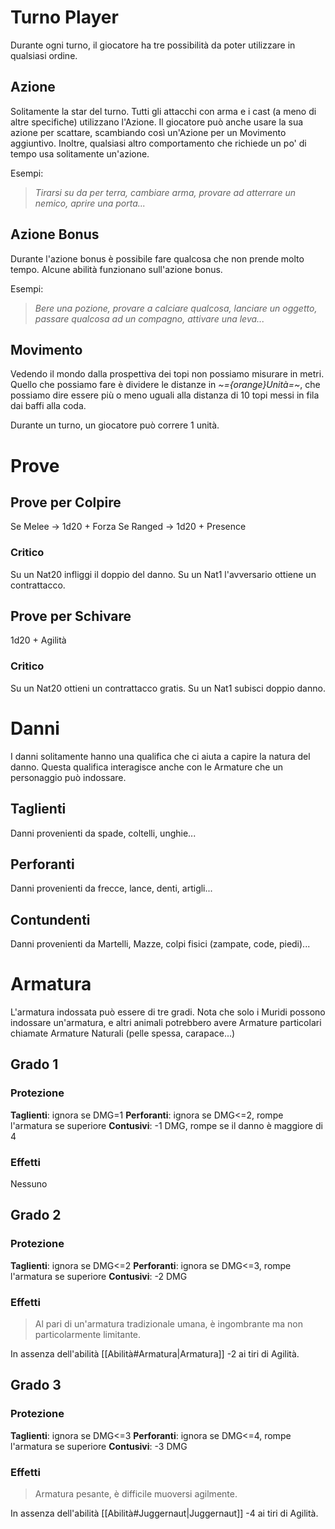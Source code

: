 # Turno Player
Durante ogni turno, il giocatore ha tre possibilità da poter utilizzare in qualsiasi ordine.
## Azione
Solitamente la star del turno. Tutti gli attacchi con arma e i cast (a meno di altre specifiche) utilizzano l'Azione. 
Il giocatore può anche usare la sua azione per scattare, scambiando così un'Azione per un Movimento aggiuntivo.
Inoltre, qualsiasi altro comportamento che richiede un po' di tempo usa solitamente un'azione.

Esempi:

>*Tirarsi su da per terra, cambiare arma, provare ad atterrare un nemico, aprire una porta...*
## Azione Bonus
Durante l'azione bonus è possibile fare qualcosa che non prende molto tempo. Alcune abilità funzionano sull'azione bonus.

Esempi:

>*Bere una pozione, provare a calciare qualcosa, lanciare un oggetto, passare qualcosa ad un compagno, attivare una leva...*

## Movimento
Vedendo il mondo dalla prospettiva dei topi non possiamo misurare in metri. Quello che possiamo fare è dividere le distanze in *~={orange}Unità=~*, che possiamo dire essere più o meno uguali alla distanza di 10 topi messi in fila dai baffi alla coda.

Durante un turno, un giocatore può correre 1 unità.
# Prove
## Prove per Colpire
Se Melee -> 1d20 + Forza
Se Ranged -> 1d20 + Presence
### Critico
Su un Nat20 infliggi il doppio del danno.
Su un Nat1 l'avversario ottiene un contrattacco.
## Prove per Schivare
1d20 + Agilità
### Critico
Su un Nat20 ottieni un contrattacco gratis.
Su un Nat1 subisci doppio danno.
# Danni
I danni solitamente hanno una qualifica che ci aiuta a capire la natura del danno. Questa qualifica interagisce anche con le Armature che un personaggio può indossare.
## Taglienti
Danni provenienti da spade, coltelli, unghie...
## Perforanti
Danni provenienti da frecce, lance, denti, artigli...
## Contundenti
Danni provenienti da Martelli, Mazze, colpi fisici (zampate, code, piedi)...
# Armatura
L'armatura indossata può essere di tre gradi. Nota che solo i Muridi possono indossare un'armatura, e altri animali potrebbero avere Armature particolari chiamate Armature Naturali (pelle spessa, carapace...)
## Grado 1
### Protezione
**Taglienti**: ignora se DMG=1
**Perforanti**: ignora se DMG<=2, rompe l'armatura se superiore
**Contusivi**: -1 DMG, rompe se il danno è maggiore di 4
### Effetti
Nessuno
## Grado 2
### Protezione
**Taglienti**: ignora se DMG<=2
**Perforanti**: ignora se DMG<=3, rompe l'armatura se superiore
**Contusivi**: -2 DMG
### Effetti
> Al pari di un'armatura tradizionale umana, è ingombrante ma non particolarmente limitante.

In assenza dell'abilità [[Abilità#Armatura|Armatura]] -2 ai tiri di Agilità.
## Grado 3
### Protezione
**Taglienti**: ignora se DMG<=3
**Perforanti**: ignora se DMG<=4, rompe l'armatura se superiore
**Contusivi**: -3 DMG
### Effetti
>Armatura pesante, è difficile muoversi agilmente.

In assenza dell'abilità [[Abilità#Juggernaut|Juggernaut]] -4 ai tiri di Agilità.


